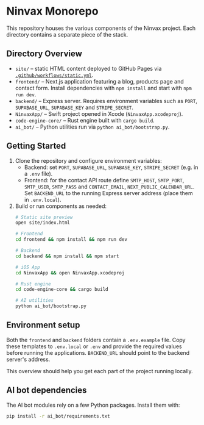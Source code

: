 # Ninvax Monorepo

This repository houses the various components of the Ninvax project. Each directory contains a separate piece of the stack.

## Directory Overview

- `site/` – static HTML content deployed to GitHub Pages via [`.github/workflows/static.yml`](.github/workflows/static.yml).
- `frontend/` – Next.js application featuring a blog, products page and contact form. Install dependencies with `npm install` and start with `npm run dev`.
- `backend/` – Express server. Requires environment variables such as `PORT`, `SUPABASE_URL`, `SUPABASE_KEY` and `STRIPE_SECRET`.
- `NinvaxApp/` – Swift project opened in Xcode (`NinvaxApp.xcodeproj`).
- `code-engine-core/` – Rust engine built with `cargo build`.
- `ai_bot/` – Python utilities run via `python ai_bot/bootstrap.py`.

## Getting Started

1. Clone the repository and configure environment variables:
   - Backend: set `PORT`, `SUPABASE_URL`, `SUPABASE_KEY`, `STRIPE_SECRET` (e.g. in a `.env` file).
   - Frontend: for the contact API route define `SMTP_HOST`, `SMTP_PORT`, `SMTP_USER`, `SMTP_PASS` and `CONTACT_EMAIL`, `NEXT_PUBLIC_CALENDAR_URL`. Set `BACKEND_URL` to the running Express server address (place them in `.env.local`).
2. Build or run components as needed:
   ```bash
   # Static site preview
   open site/index.html

   # Frontend
   cd frontend && npm install && npm run dev

   # Backend
   cd backend && npm install && npm start

   # iOS App
   cd NinvaxApp && open NinvaxApp.xcodeproj

   # Rust engine
   cd code-engine-core && cargo build

   # AI utilities
   python ai_bot/bootstrap.py
   ```


## Environment setup

Both the `frontend` and `backend` folders contain a `.env.example` file.
Copy these templates to `.env.local` or `.env` and provide the required values
before running the applications. `BACKEND_URL` should point to the backend server's address.

This overview should help you get each part of the project running locally.


## AI bot dependencies

The AI bot modules rely on a few Python packages. Install them with:

```bash
pip install -r ai_bot/requirements.txt
```

